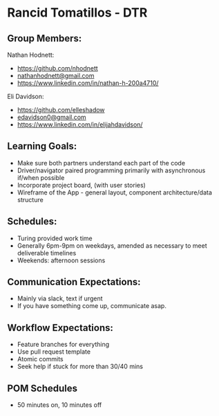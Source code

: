 # Rancid Tomatillos - DTR

## Group Members:
Nathan Hodnett:
* https://github.com/nhodnett
* nathanhodnett@gmail.com
* https://www.linkedin.com/in/nathan-h-200a4710/

Eli Davidson:
* https://github.com/elleshadow
* edavidson0@gmail.com
* https://www.linkedin.com/in/elijahdavidson/

## Learning Goals:
* Make sure both partners understand each part of the code
* Driver/navigator paired programming primarily with asynchronous if/when possible
* Incorporate project board, (with user stories)
* Wireframe of the App - general layout, component architecture/data structure

## Schedules:
* Turing provided work time
* Generally 6pm-9pm on weekdays, amended as necessary to meet deliverable timelines
* Weekends: afternoon sessions

## Communication Expectations:
* Mainly via slack, text if urgent
* If you have something come up, communicate asap.

## Workflow Expectations:
* Feature branches for everything
* Use pull request template
* Atomic commits
* Seek help if stuck for more than 30/40 mins

## POM Schedules
* 50 minutes on, 10 minutes off
